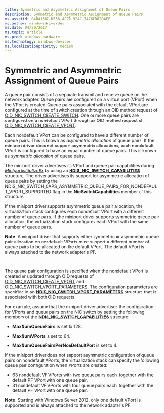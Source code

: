 ```yaml
---
title: Symmetric and Asymmetric Assignment of Queue Pairs
description: Symmetric and Asymmetric Assignment of Queue Pairs
ms.assetid: B4BA1567-D536-4E7D-924C-7476FB82DAEB
ms.author: windowsdriverdev
ms.date: 04/20/2017
ms.topic: article
ms.prod: windows-hardware
ms.technology: windows-devices
ms.localizationpriority: medium
---
```


# Symmetric and Asymmetric Assignment of Queue Pairs


A queue pair consists of a separate transmit and receive queue on the network adapter. Queue pairs are configured on a virtual port (VPort) when the VPort is created. Queue pairs associated with the default VPort are configured at the time of switch creation through an OID method request of [OID\_NIC\_SWITCH\_CREATE\_SWITCH](https://msdn.microsoft.com/library/windows/hardware/hh451815). One or more queue pairs are configured on a nondefault VPort through an OID method request of [OID\_NIC\_SWITCH\_CREATE\_VPORT](https://msdn.microsoft.com/library/windows/hardware/hh451816).

Each nondefault VPort can be configured to have a different number of queue pairs. This is known as *asymmetric allocation* of queue pairs. If the miniport driver does not support asymmetric allocations, each nondefault VPort is configured to have an equal number of queue pairs. This is known as *symmetric allocation* of queue pairs.

The miniport driver advertises its VPort and queue pair capabilities during [*MiniportInitializeEx*](https://msdn.microsoft.com/library/windows/hardware/ff559389) by using an [**NDIS\_NIC\_SWITCH\_CAPABILITIES**](https://msdn.microsoft.com/library/windows/hardware/ff566583) structure. The driver advertises its support for asymmetric allocation of queue pairs by setting the NDIS\_NIC\_SWITCH\_CAPS\_ASYMMETRIC\_QUEUE\_PAIRS\_FOR\_NONDEFAULT\_VPORT\_SUPPORTED flag in the **NicSwitchCapabilities** member of this structure.

If the miniport driver supports asymmetric queue pair allocation, the virtualization stack configures each nondefault VPort with a different number of queue pairs. If the miniport driver supports symmetric queue pair allocation, the virtualization stack configures each VPort with the same number of queue pairs.

**Note**  A miniport driver that supports either symmetric or asymmetric queue pair allocation on nondefault VPorts must support a different number of queue pairs to be allocated on the default VPort. The default VPort is always attached to the network adapter's PF.

 

The queue pair configuration is specified when the nondefault VPort is created or updated through OID requests of [OID\_NIC\_SWITCH\_CREATE\_VPORT](https://msdn.microsoft.com/library/windows/hardware/hh451816) and [OID\_NIC\_SWITCH\_VPORT\_PARAMETERS](https://msdn.microsoft.com/library/windows/hardware/hh451825). The configuration parameters are specified in an [**NDIS\_NIC\_SWITCH\_VPORT\_PARAMETERS**](https://msdn.microsoft.com/library/windows/hardware/hh451597) structure that is associated with both OID requests.

For example, assume that the miniport driver advertises the configuration for VPorts and queue pairs on the NIC switch by setting the following members of the [**NDIS\_NIC\_SWITCH\_CAPABILITIES**](https://msdn.microsoft.com/library/windows/hardware/ff566583) structure:

-   **MaxNumQueuePairs** is set to 128.

-   **MaxNumVPorts** is set to 64.

-   **MaxNumQueuePairsPerNonDefaultPort** is set to 4.

If the miniport driver does not support asymmetric configuration of queue pairs on nondefault VPorts, the virtualization stack can specify the following queue pair configuration when VPorts are created:

-   63 nondefault VF VPorts with two queue pairs each, together with the default PF VPort with one queue pair.
-   31 nondefault VF VPorts with four queue pairs each, together with the default PF VPort with one queue pair.

**Note**  Starting with Windows Server 2012, only one default VPort is supported and is always attached to the network adapter's PF.

 

 

 





